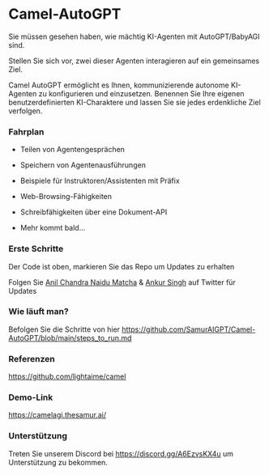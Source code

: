 # Camel-AutoGPT

Sie müssen gesehen haben, wie mächtig KI-Agenten mit AutoGPT/BabyAGI sind.

Stellen Sie sich vor, zwei dieser Agenten interagieren auf ein gemeinsames Ziel.

Camel AutoGPT ermöglicht es Ihnen, kommunizierende autonome KI-Agenten zu konfigurieren und einzusetzen. Benennen Sie Ihre eigenen benutzerdefinierten KI-Charaktere und lassen Sie sie jedes erdenkliche Ziel verfolgen.

### Fahrplan

* Teilen von Agentengesprächen

* Speichern von Agentenausführungen 

* Beispiele für Instruktoren/Assistenten mit Präfix 

* Web-Browsing-Fähigkeiten 

* Schreibfähigkeiten über eine Dokument-API 

* Mehr kommt bald...

### Erste Schritte

Der Code ist oben, markieren Sie das Repo um Updates zu erhalten

Folgen Sie [Anil Chandra Naidu Matcha](https://twitter.com/matchaman11) & [Ankur Singh](https://twitter.com/ankur_maker) auf Twitter für Updates

### Wie läuft man?

Befolgen Sie die Schritte von hier https://github.com/SamurAIGPT/Camel-AutoGPT/blob/main/steps_to_run.md

### Referenzen

https://github.com/lightaime/camel


### Demo-Link
https://camelagi.thesamur.ai/

### Unterstützung
Treten Sie unserem Discord bei https://discord.gg/A6EzvsKX4u um Unterstützung zu bekommen.
